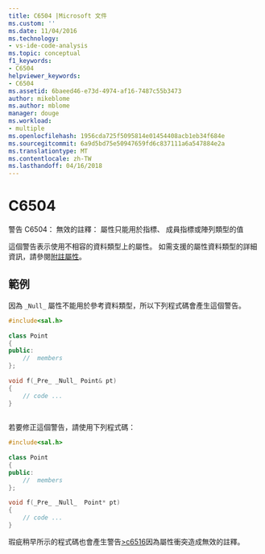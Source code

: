 ```yaml
---
title: C6504 |Microsoft 文件
ms.custom: ''
ms.date: 11/04/2016
ms.technology:
- vs-ide-code-analysis
ms.topic: conceptual
f1_keywords:
- C6504
helpviewer_keywords:
- C6504
ms.assetid: 6baeed46-e73d-4974-af16-7487c55b3473
author: mikeblome
ms.author: mblome
manager: douge
ms.workload:
- multiple
ms.openlocfilehash: 1956cda725f5095814e01454408acb1eb34f684e
ms.sourcegitcommit: 6a9d5bd75e50947659fd6c837111a6a547884e2a
ms.translationtype: MT
ms.contentlocale: zh-TW
ms.lasthandoff: 04/16/2018
---
```

# <a name="c6504"></a>C6504
警告 C6504： 無效的註釋： 屬性只能用於指標、 成員指標或陣列類型的值  
  
 這個警告表示使用不相容的資料類型上的屬性。 如需支援的屬性資料類型的詳細資訊，請參閱[附註屬性](using-sal-annotations-to-reduce-c-cpp-code-defects.md)。  

## <a name="example"></a>範例  
 因為 `_Null_` 屬性不能用於參考資料類型，所以下列程式碼會產生這個警告。  
  
```cpp  
#include<sal.h>  
  
class Point  
{  
public:  
    //  members  
};  
  
void f(_Pre_ _Null_ Point& pt)  
{  
    // code ...  
}  
  
```  
  
 若要修正這個警告，請使用下列程式碼：  
  
```cpp  
#include<sal.h>  
  
class Point  
{  
public:  
    //  members  
};  
  
void f(_Pre_ _Null_  Point* pt)  
{  
    // code ...  
}  
```  
  
 瑕疵稍早所示的程式碼也會產生警告[>c6516](../code-quality/c6516.md)因為屬性衝突造成無效的註釋。

